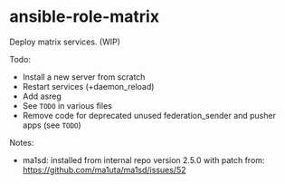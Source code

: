 ansible-role-matrix
===================

Deploy matrix services. (WIP)

Todo:

- Install a new server from scratch
- Restart services (+daemon_reload)
- Add asreg
- See `TODO` in various files
- Remove code for deprecated unused federation_sender and pusher apps (see `TODO`)

Notes:

- ma1sd: installed from internal repo version 2.5.0 with patch from: https://github.com/ma1uta/ma1sd/issues/52
